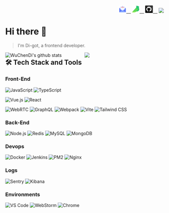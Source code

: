 <h6 align="right" style="display: 'flex'; align-items: center;">
  <code><a href="mailto:996194720@qq.com" title="Click to send me an email"><img height="24" src="images/mail.svg" />  </a></code>
  <code><a href="https://www.yuque.com/wuchendi/fe" title="WuChenDi's yuque"><img height="24" src="images/yuque.svg" />  </a></code>
  <code><a href="https://github.com/WuChenDi" title="WuChenDi's GitHhub"><img height="24" src="images/github.svg" />  </a></code>
  <code><img src="https://komarev.com/ghpvc/?username=WuChenDi"></code>
</h6>

# Hi there 👋

> I'm Di-got, a frontend developer.

<a href="https://profile.codersrank.io/user/WuChenDi">
  <img width="50%" align="right" src="https://cr-skills-chart-widget.azurewebsites.net/api/api?username=WuChenDi" />
</a>

<!-- <img width="50%" align="right" src="https://github-readme-streak-stats.herokuapp.com/?user=WuChenDi&hide_border=true" alt="WuChenDi's github stats" /> -->

<a href="https://github.com/WuChenDi?tab=repositories&q=&type=source">
  <img width="50%" align="right" src="https://github-readme-stats.vercel.app/api?username=WuChenDi&show_icons=true&hide_title=true" alt="WuChenDi's github stats" />
</a>

<!-- <a href="https://activity-graph.herokuapp.com/graph?username=WuChenDi&theme=github&hide_border=true">
  <img width="50%" align="right" src="https://activity-graph.herokuapp.com/graph?username=WuChenDi&theme=github&hide_border=true" />
</a> -->

## 🛠 Tech Stack and Tools

### Front-End

![JavaScript](https://img.shields.io/badge/JavaScript-F7DF1E?logo=JavaScript&logoColor=fff)
![TypeScript](https://img.shields.io/badge/TypeScript-007ACC?logo=TypeScript&logoColor=fff)

![Vue.js](https://img.shields.io/badge/Vue.js-4FC08D?logo=Vue.js&logoColor=fff)
![React](https://img.shields.io/badge/-React-52BAD7?style=flat&logo=react&logoColor=white)

![WebRTC](https://img.shields.io/badge/WebRTC-333333?logo=WebRTC&logoColor=fff)
![GraphQL](https://img.shields.io/badge/GraphQL-E10098?logo=GraphQL&logoColor=fff)
![Webpack](https://img.shields.io/badge/Webpack-8DD6F9?logo=Webpack&logoColor=fff)
![Vite](https://img.shields.io/badge/Vite-646CFF?logo=Vite&logoColor=fff)
![Tailwind CSS](https://img.shields.io/badge/Tailwind-38B2AC?logo=Tailwind-CSS&logoColor=fff)

### Back-End

![Node.js](https://img.shields.io/badge/Node.js-339933?logo=Node.js&logoColor=fff)
![Redis](https://img.shields.io/badge/Redis-DC382D?logo=Redis&logoColor=fff)
![MySQL](https://img.shields.io/badge/MySQL-4479A1?logo=MySQL&logoColor=fff)
![MongoDB](https://img.shields.io/badge/MongoDB-47A248?logo=MongoDB&logoColor=fff)

### Devops

![Docker](https://img.shields.io/badge/Docker-2496ED?logo=Docker&logoColor=fff)
![Jenkins](https://img.shields.io/badge/Jenkins-D24939?logo=Jenkins&logoColor=fff)
![PM2](https://img.shields.io/badge/PM2-2B037A?logo=PM2&logoColor=fff)
![Nginx](https://img.shields.io/badge/Nginx-009639?logo=Nginx&logoColor=fff)

### Logs

![Sentry](https://img.shields.io/badge/Sentry-362D59?logo=Sentry&logoColor=fff)
![Kibana](https://img.shields.io/badge/Kibana-005571?logo=Kibana&logoColor=fff)

### Environments

![VS Code](https://img.shields.io/badge/VS_Code-007ACC?logo=Visual-Studio-Code&logoColor=fff)
![WebStorm](https://img.shields.io/badge/WebStorm-000000?logo=WebStorm&logoColor=fff)
![Chrome](https://img.shields.io/badge/Chrome-4285F4?logo=Google-Chrome&logoColor=fff)

<!-- ↓ Reference -->
<!-- https://github.com/seognil -->
<!-- https://github.com/syfxlin/syfxlin -->
<!-- https://github.com/adajuly/adajuly -->
<!-- https://github.com/antfu/antfu -->

<!-- https://shields.io/category/other -->
<!-- https://simpleicons.org/ -->
<!-- https://colorswall.com/ -->
<!-- http://zhongguose.com/ -->
